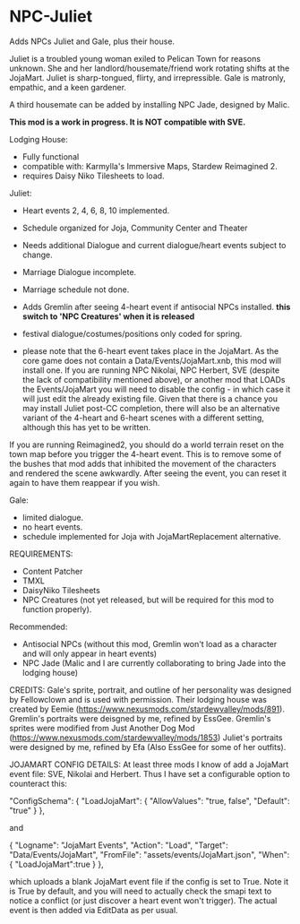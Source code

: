 # NPC-Juliet
Adds NPCs Juliet and Gale, plus their house.

Juliet is a troubled young woman exiled to Pelican Town for reasons unknown. She and her landlord/housemate/friend work rotating shifts at the JojaMart. Juliet is sharp-tongued, flirty, and irrepressible. Gale is matronly, empathic, and a keen gardener.

A third housemate can be added by installing NPC Jade, designed by Malic.

**This mod is a work in progress. It is NOT compatible with SVE.**

Lodging House: 
- Fully functional
- compatible with: Karmylla's Immersive Maps, Stardew Reimagined 2.
- requires Daisy Niko Tilesheets to load.

Juliet: 
- Heart events 2, 4, 6, 8, 10 implemented.
- Schedule organized for Joja, Community Center and Theater
- Needs additional Dialogue and current dialogue/heart events subject to change.
- Marriage Dialogue incomplete.
- Marriage schedule not done.
- Adds Gremlin after seeing 4-heart event if antisocial NPCs installed. **this switch to 'NPC Creatures' when it is released**
- festival dialogue/costumes/positions only coded for spring.

- please note that the 6-heart event takes place in the JojaMart. As the core game does not contain a Data/Events/JojaMart.xnb, this mod will install one. If you are running NPC Nikolai, NPC Herbert, SVE (despite the lack of compatibility mentioned above), or another mod that LOADs the Events/JojaMart you will need to disable the config - in which case it will just edit the already existing file. Given that there is a chance you may install Juliet post-CC completion, there will also be an alternative variant of the 4-heart and 6-heart scenes with a different setting, although this has yet to be written.

If you are running Reimagined2, you should do a world terrain reset on the town map before you trigger the 4-heart event. This is to remove some of the bushes that mod adds that inhibited the movement of the characters and rendered the scene awkwardly. After seeing the event, you can reset it again to have them reappear if you wish.

Gale:
- limited dialogue.
- no heart events.
- schedule implemented for Joja with JojaMartReplacement alternative.

REQUIREMENTS:
- Content Patcher
- TMXL
- DaisyNiko Tilesheets
- NPC Creatures (not yet released, but will be required for this mod to function properly).

Recommended:
- Antisocial NPCs (without this mod, Gremlin won't load as a character and will only appear in heart events)
- NPC Jade (Malic and I are currently collaborating to bring Jade into the lodging house)

CREDITS:
Gale's sprite, portrait, and outline of her personality was designed by Fellowclown and is used with permission.
Their lodging house was created by Eemie (https://www.nexusmods.com/stardewvalley/mods/891).
Gremlin's portraits were deisgned by me, refined by EssGee.
Gremlin's sprites were modified from Just Another Dog Mod (https://www.nexusmods.com/stardewvalley/mods/1853)
Juliet's portraits were designed by me, refined by Efa (Also EssGee for some of her outfits).

JOJAMART CONFIG DETAILS:
At least three mods I know of add a JojaMart event file: SVE, Nikolai and Herbert. Thus I have set a configurable option to counteract this:

 "ConfigSchema": {
    "LoadJojaMart": {
        "AllowValues": "true, false",
        "Default": "true"
                  }
  },

 and 

{
    "Logname": "JojaMart Events",
    "Action": "Load",
    "Target": "Data/Events/JojaMart",
  "FromFile": "assets/events/JojaMart.json",
  "When": { 
    "LoadJojaMart":true
  }
},

 which uploads a blank JojaMart event file if the config is set to True. Note it is True by default, and you will need to actually check the smapi text to notice a conflict (or just discover a heart event won't trigger). The actual event is then added via EditData as per usual.
